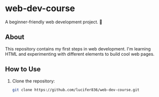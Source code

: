 # web-dev-course
A beginner-friendly web development project. 🚀  

## About
This repository contains my first steps in web development. I'm learning HTML and experimenting with different elements to build cool web pages.  

## How to Use
1. Clone the repository:  
   ```sh
   git clone https://github.com/lucifer836/web-dev-course.git
